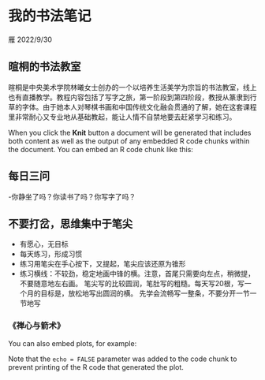 我的书法笔记
================
雁
2022/9/30

## 暄桐的书法教室

暄桐是中央美术学院林曦女士创办的一个以培养生活美学为宗旨的书法教室，线上也有直播教学。教程内容包括了写字之旅，第一阶段到第四阶段，教授从篆隶到行草的字体。由于她本人对琴棋书画和中国传统文化融会贯通的了解，她在这套课程里非常耐心又专业地从基础教起，能让人情不自禁地要去赶紧学习和练习。

When you click the **Knit** button a document will be generated that
includes both content as well as the output of any embedded R code
chunks within the document. You can embed an R code chunk like this:

## 每日三问

\-你静坐了吗？你读书了吗？你写字了吗？

## 不要打岔，思维集中于笔尖

  - 有愿心，无目标
  - 每天练习，形成习惯
  - 练习用笔尖在手心按下，又提起，笔尖应该还原为锥形
  - 练习横线：不较劲，稳定地画中锋的横。注意，首尾只需要向左点，稍微提，不要随意地左右画。
    笔尖写的比较圆润，笔肚写的粗糙。每天写20根，写一个月的目标是，放松地写出圆润的横。
    先学会流畅写一整条，不要分开一节一节地写

### 《禅心与箭术》

You can also embed plots, for example:

Note that the `echo = FALSE` parameter was added to the code chunk to
prevent printing of the R code that generated the plot.
